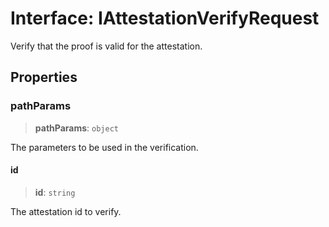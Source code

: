 # Interface: IAttestationVerifyRequest

Verify that the proof is valid for the attestation.

## Properties

### pathParams

> **pathParams**: `object`

The parameters to be used in the verification.

#### id

> **id**: `string`

The attestation id to verify.
